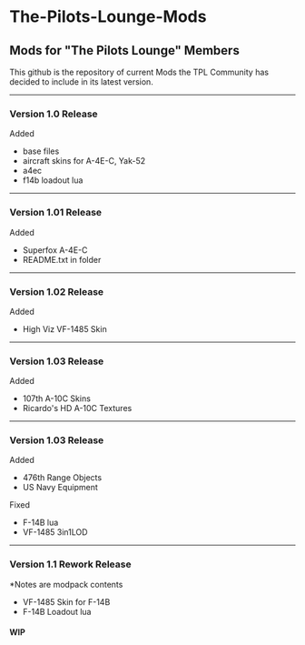 # The-Pilots-Lounge-Mods

## Mods for "The Pilots Lounge" Members ##


This github is the repository of current Mods the TPL Community has decided to include in its latest version. 

-----------------------------

### Version 1.0 Release ###

Added 
 - base files
 - aircraft skins for A-4E-C, Yak-52
 - a4ec
 - f14b loadout lua

-----------------------------

### Version 1.01 Release ###

Added 
 - Superfox A-4E-C
 - README.txt in folder

-----------------------------

### Version 1.02 Release ###

Added
 - High Viz VF-1485 Skin

-----------------------------

### Version 1.03 Release ###

Added
 - 107th A-10C Skins
 - Ricardo's HD A-10C Textures

-----------------------------

### Version 1.03 Release ###

Added
 - 476th Range Objects
 - US Navy Equipment
 
Fixed
 - F-14B lua
 - VF-1485 3in1LOD

-----------------------------

### Version 1.1 Rework Release ###
*Notes are modpack contents

 - VF-1485 Skin for F-14B
 - F-14B Loadout lua
 
#### WIP ####
